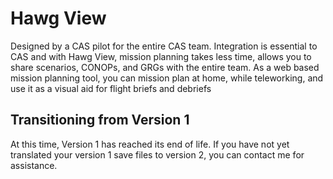 # Hawg View

Designed by a CAS pilot for the entire CAS team. Integration is essential to CAS and with Hawg View, mission planning takes less time, allows you to share scenarios, CONOPs, and GRGs with the entire team. As a web based mission planning tool, you can mission plan at home, while teleworking, and use it as a visual aid for flight briefs and debriefs

## Transitioning from Version 1

At this time, Version 1 has reached its end of life. If you have not yet translated your version 1 save files to version 2, you can contact me for assistance.